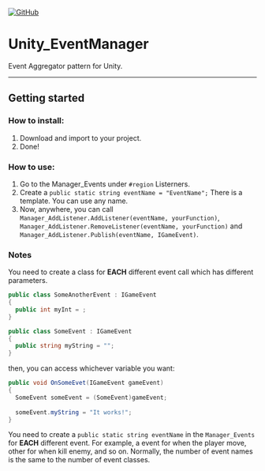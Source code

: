 [![GitHub](https://img.shields.io/github/license/devrafael-source/Unity_EventManager)](https://github.com/devrafael-source/Unity_EventManager/blob/master/LICENSE)
# Unity_EventManager
Event Aggregator pattern for Unity.
___
## Getting started
### How to install:
1. Download and import to your project.
2. Done!

### How to use:
1. Go to the Manager_Events under `#region` Listerners.
2. Create a `public static string eventName = "EventName";` 
There is a template. You can use any name.
3. Now, anywhere, you can call ```Manager_AddListener.AddListener(eventName, yourFunction)```, ```Manager_AddListener.RemoveListener(eventName, yourFunction)``` and ```Manager_AddListener.Publish(eventName, IGameEvent)```.

### Notes  
You need to create a class for **EACH** different event call which has different parameters.
```C#
public class SomeAnotherEvent : IGameEvent
{
  public int myInt = ;
}

public class SomeEvent : IGameEvent
{
  public string myString = "";
}
```
then, you can access whichever variable you want:
```C#
public void OnSomeEvet(IGameEvent gameEvent)
{
  SomeEvent someEvent = (SomeEvent)gameEvent;
  
  someEvent.myString = "It works!";
}
```

You need to create a `public static string eventName` in the `Manager_Events` for **EACH** different event. For example, a event for when the player move, other for when kill enemy, and so on. Normally, the number of event names is the same to the number of event classes.
